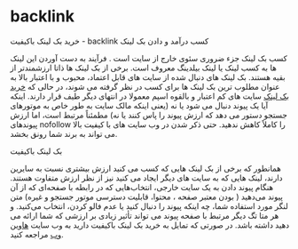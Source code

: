 # backlink
خرید بک لینک باکیفیت - backlink
کسب درآمد و دادن بک لینک

کسب بک لینک جزء ضروری سئوی خارج از سایت است . فرآیند به دست آوردن این لینک ها به کسب لینک یا لینک بیلدینگ معروف است. برخی از بک لینک ها ذاتا ارزشمندتر از بقیه هستند. بک لینک های دنبال شده از سایت های قابل اعتماد، محبوب و با اعتبار بالا به عنوان مطلوب ترین بک لینک ها برای کسب در نظر گرفته می شوند، در حالی که <a href="https://www.hawinweb.ir/buy-backlink/">خرید بک لینک</a> سایت های کم اعتبار و بالقوه اسپم معمولا در انتهای دیگر طیف قرار دارند. اینکه آیا یک پیوند دنبال می شود یا نه (یعنی اینکه مالک سایت به طور خاص به موتورهای جستجو دستور می دهد که ارزش پیوند را پاس کنند یا نه) مطمئناً مرتبط است، اما ارزش پیوندهای nofollow را کاملاً کاهش ندهید. حتی ذکر شدن در وب سایت های با کیفیت بالا می تواند به برند شما رونق بخشد.

بک لینک باکیفیت

همانطور که برخی از بک لینک هایی که کسب می کنید ارزش بیشتری نسبت به سایرین دارند، لینک هایی که به سایت های دیگر ایجاد می کنید نیز از نظر ارزش متفاوت هستند. هنگام پیوند دادن به یک سایت خارجی، انتخاب‌هایی که در رابطه با صفحه‌ای که از آن پیوند می‌دهید ( بودن معتبر صفحه ، محتوا، قابلیت دسترسی موتور جستجو و غیره) متن لنگر مورد استفاده شما، چه اینکه پیوند را دنبال کنید یا عدم فالو کردن، انتخاب می‌کنید. و هر متا تگ دیگر مرتبط با صفحه پیوند می تواند تأثیر زیادی بر ارزشی که شما ارائه می دهید داشته باشد.
در صورتی که تمایل به خرید بک لینک باکیفیت دارید به وب سایت <a href="https://www.hawinweb.ir">هاوین وب</a> مراجعه کنید.

